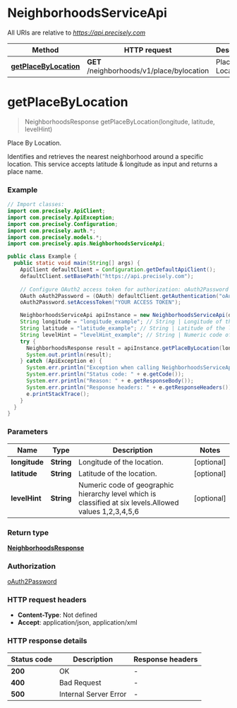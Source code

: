 # NeighborhoodsServiceApi

All URIs are relative to *https://api.precisely.com*

Method | HTTP request | Description
------------- | ------------- | -------------
[**getPlaceByLocation**](NeighborhoodsServiceApi.md#getPlaceByLocation) | **GET** /neighborhoods/v1/place/bylocation | Place By Location.


<a name="getPlaceByLocation"></a>
# **getPlaceByLocation**
> NeighborhoodsResponse getPlaceByLocation(longitude, latitude, levelHint)

Place By Location.

Identifies and retrieves the nearest neighborhood around a specific location. This service accepts latitude &amp; longitude as input and returns a place name.

### Example
```java
// Import classes:
import com.precisely.ApiClient;
import com.precisely.ApiException;
import com.precisely.Configuration;
import com.precisely.auth.*;
import com.precisely.models.*;
import com.precisely.apis.NeighborhoodsServiceApi;

public class Example {
  public static void main(String[] args) {
    ApiClient defaultClient = Configuration.getDefaultApiClient();
    defaultClient.setBasePath("https://api.precisely.com");
    
    // Configure OAuth2 access token for authorization: oAuth2Password
    OAuth oAuth2Password = (OAuth) defaultClient.getAuthentication("oAuth2Password");
    oAuth2Password.setAccessToken("YOUR ACCESS TOKEN");

    NeighborhoodsServiceApi apiInstance = new NeighborhoodsServiceApi(defaultClient);
    String longitude = "longitude_example"; // String | Longitude of the location.
    String latitude = "latitude_example"; // String | Latitude of the location.
    String levelHint = "levelHint_example"; // String | Numeric code of geographic hierarchy level which is classified at six levels.Allowed values 1,2,3,4,5,6
    try {
      NeighborhoodsResponse result = apiInstance.getPlaceByLocation(longitude, latitude, levelHint);
      System.out.println(result);
    } catch (ApiException e) {
      System.err.println("Exception when calling NeighborhoodsServiceApi#getPlaceByLocation");
      System.err.println("Status code: " + e.getCode());
      System.err.println("Reason: " + e.getResponseBody());
      System.err.println("Response headers: " + e.getResponseHeaders());
      e.printStackTrace();
    }
  }
}
```

### Parameters

Name | Type | Description  | Notes
------------- | ------------- | ------------- | -------------
 **longitude** | **String**| Longitude of the location. | [optional]
 **latitude** | **String**| Latitude of the location. | [optional]
 **levelHint** | **String**| Numeric code of geographic hierarchy level which is classified at six levels.Allowed values 1,2,3,4,5,6 | [optional]

### Return type

[**NeighborhoodsResponse**](NeighborhoodsResponse.md)

### Authorization

[oAuth2Password](../README.md#oAuth2Password)

### HTTP request headers

 - **Content-Type**: Not defined
 - **Accept**: application/json, application/xml

### HTTP response details
| Status code | Description | Response headers |
|-------------|-------------|------------------|
**200** | OK |  -  |
**400** | Bad Request |  -  |
**500** | Internal Server Error |  -  |

